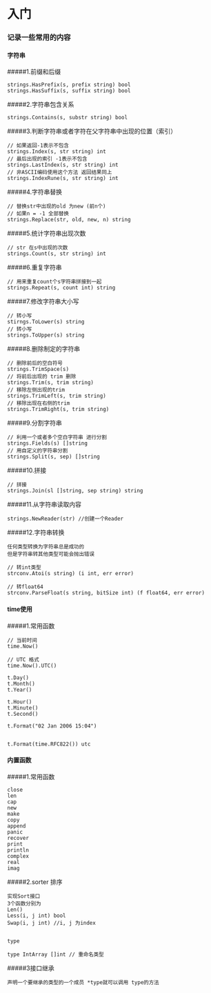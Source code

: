 # 入门


### 记录一些常用的内容

#### 字符串
#####1.前缀和后缀

```
strings.HasPrefix(s, prefix string) bool
strings.HasSuffix(s, suffix string) bool

```

#####2.字符串包含关系
```
strings.Contains(s, substr string) bool
```

#####3.判断字符串或者字符在父字符串中出现的位置（索引）
```$xslt
// 如果返回-1表示不包含
strings.Index(s, str string) int
// 最后出现的索引 -1表示不包含
strings.LastIndex(s, str string) int
// 非ASCII编码使用这个方法 返回结果同上
strings.IndexRune(s, str string) int 
```

#####4.字符串替换
```$xslt
// 替换str中出现的old 为new (前n个)
// 如果n = -1 全部替换 
strings.Replace(str, old, new, n) string
```

#####5.统计字符串出现次数
```$xslt
// str 在s中出现的次数
strings.Count(s, str string) int
```

#####6.重复字符串
````$xslt
// 用来重复count个s字符串拼接到一起
strings.Repeat(s, count int) string
````
#####7.修改字符串大小写
```$xslt
// 转小写
stirngs.ToLower(s) string
// 转小写
strings.ToUpper(s) string
```

#####8.删除制定的字符串
```$xslt
// 删除前后的空白符号
strings.TrimSpace(s)
// 将前后出现的 trim 删除
strings.Trim(s, trim string)
// 移除左侧出现的trim
strings.TrimLeft(s, trim string)
// 移除出现在右侧的trim
strings.TrimRight(s, trim string)
```

#####9.分割字符串
```$xslt
// 利用一个或者多个空白字符串 进行分割
strings.Fields(s) []string
// 用自定义的字符串分割
strings.Split(s, sep) []string
```

#####10.拼接
```$xslt
// 拼接
strings.Join(sl []string, sep string) string
```

#####11.从字符串读取内容
```$xslt
strings.NewReader(str) //创建一个Reader

```

#####12.字符串转换

    任何类型转换为字符串总是成功的
    但是字符串转其他类型可能会抛出错误
    
    // 转int类型
    strconv.Atoi(s string) (i int, err error)
    
    // 转float64
    strconv.ParseFloat(s string, bitSize int) (f float64, err error)

#### time使用

#####1.常用函数
    
    // 当前时间
    time.Now()
    
    // UTC 格式
    time.Now().UTC()
    
    t.Day() 
    t.Month()
    t.Year()
    
    t.Hour()
    t.Minute()
    t.Second()
    
    t.Format("02 Jan 2006 15:04")
    
    
    t.Format(time.RFC822()) utc
    
#### 内置函数

#####1.常用函数
    
    close
    len
    cap
    new
    make
    copy
    append
    panic
    recover
    print
    println
    complex
    real
    imag   
    
#####2.sorter 排序

    实现Sort接口
    3个函数分别为
    Len()
    Less(i, j int) bool
    Swap(i, j int) //i, j 为index
    
    
    type 
    
    type IntArray []int // 重命名类型
         
#####3接口继承
    
    声明一个要继承的类型的一个成员 *type就可以调用 type的方法
             